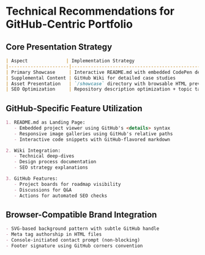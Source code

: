 # Technical Recommendations for GitHub-Centric Portfolio

## Core Presentation Strategy
```markdown
| Aspect              | Implementation Strategy                             |
|----------------------|-----------------------------------------------------|
| Primary Showcase     | Interactive README.md with embedded CodePen demos  |
| Supplemental Content | GitHub Wiki for detailed case studies               |
| Asset Presentation   | `/showcase` directory with browsable HTML previews  |
| SEO Optimization     | Repository description optimization + topic tags    |
```

## GitHub-Specific Feature Utilization
```markdown
1. README.md as Landing Page:
   - Embedded project viewer using GitHub's <details> syntax
   - Responsive image galleries using GitHub's relative paths
   - Interactive code snippets with GitHub-flavored markdown

2. Wiki Integration:
   - Technical deep-dives
   - Design process documentation
   - SEO strategy explanations

3. GitHub Features:
   - Project boards for roadmap visibility
   - Discussions for Q&A
   - Actions for automated SEO checks
```

## Browser-Compatible Brand Integration
```markdown
- SVG-based background pattern with subtle GitHub handle
- Meta tag authorship in HTML files
- Console-initiated contact prompt (non-blocking)
- Footer signature using GitHub corners convention